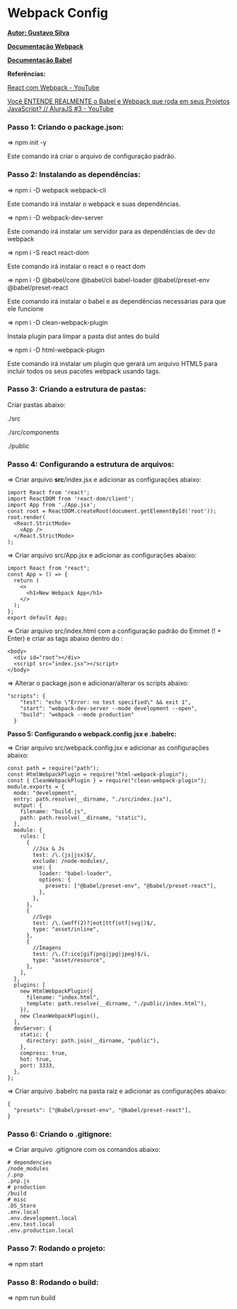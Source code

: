 # Webpack Config

[**Autor: Gustavo Silva**](https://github.com/Gustavocrs)

**[Documentação Webpack](https://webpack.js.org/)**

[**Documentação Babel**](https://babeljs.io/)

**Referências:**

[React com Webpack - YouTube](https://www.youtube.com/watch?v=XS6uWKVXXgA)

[Você ENTENDE REALMENTE o Babel e Webpack que roda em seus Projetos JavaScript? // AluraJS #3 - YouTube](https://www.youtube.com/watch?v=LMCtGvLJT6c)


### Passo 1: Criando o package.json:

⇒ npm init -y

Este comando irá criar o arquivo de configuração padrão.


### Passo 2: Instalando as dependências:

⇒ npm i -D webpack webpack-cli

Este comando irá instalar o webpack e suas dependências.

⇒ npm i -D webpack-dev-server

Este comando irá instalar um servidor para as dependências de dev do webpack

⇒ npm i -S react react-dom

Este comando irá instalar o react e o react dom

⇒ npm i -D @babel/core @babel/cli babel-loader @babel/preset-env @babel/preset-react

Este comando irá instalar o babel e as dependências necessárias para que ele funcione

⇒ npm i -D clean-webpack-plugin

Instala plugin para limpar a pasta dist antes do build

⇒ npm i -D html-webpack-plugin

Este comando irá instalar um plugin que gerará um arquivo HTML5 para incluir todos os seus pacotes webpack usando tags.


### Passo 3: Criando a estrutura de pastas:

Criar pastas abaixo:

./src

./src/components

./public


### Passo 4: Configurando a estrutura de arquivos:

⇒ Criar arquivo **src**/index.jsx e adicionar as configurações abaixo:

```
import React from 'react';
import ReactDOM from 'react-dom/client';
import App from './App.jsx';
const root = ReactDOM.createRoot(document.getElementById('root'));
root.render(
  <React.StrictMode>
    <App />
  </React.StrictMode>
);
```

⇒ Criar arquivo src/App.jsx e adicionar as configurações abaixo:

```
import React from "react";
const App = () => {
  return (
    <>
      <h1>New Webpack App</h1>
    </>
  );
};
export default App;
```

⇒ Criar arquivo src/index.html com a configuração padrão do Emmet (! + Enter) e criar as tags abaixo dentro do <body>:

```
<body>
  <div id="root"></div>
  <script src="index.jsx"></script>
</body>
```

⇒ Alterar o package.json e adicionar/alterar os scripts abaixo:

```
"scripts": {
    "test": "echo \"Error: no test specified\" && exit 1",
    "start": "webpack-dev-server --mode development --open",
    "build": "webpack --mode production"
  }
```


**Passo 5: Configurando o webpack.config.jsx e .babelrc:**

⇒ Criar arquivo src/webpack.config.jsx e adicionar as configurações abaixo:

```
const path = require("path");
const HtmlWebpackPlugin = require("html-webpack-plugin");
const { CleanWebpackPlugin } = require("clean-webpack-plugin");
module.exports = {
  mode: "development",
  entry: path.resolve(__dirname, "./src/index.jsx"),
  output: {
    filename: "build.js",
    path: path.resolve(__dirname, "static"),
  },
  module: {
    rules: [
      {
        //Jsx & Js
        test: /\.(js|jsx)$/,
        exclude: /node-modules/,
        use: {
          loader: "babel-loader",
          options: {
            presets: ["@babel/preset-env", "@babel/preset-react"],
          },
        },
      },
      {
        //Svgs
        test: /\.(woff(2)?|eot|ttf|otf|svg|)$/,
        type: "asset/inline",
      },
      {
        //Imagens
        test: /\.(?:ico|gif|png|jpg|jpeg)$/i,
        type: "asset/resource",
      },
    ],
  },
  plugins: [
    new HtmlWebpackPlugin({
      filename: "index.html",
      template: path.resolve(__dirname, "./public/index.html"),
    }),
    new CleanWebpackPlugin(),
  ],
  devServer: {
    static: {
      directory: path.join(__dirname, "public"),
    },
    compress: true,
    hot: true,
    port: 3333,
  },
};
```

⇒ Criar arquivo .babelrc na pasta raiz e adicionar as configurações abaixo:

```
{
  "presets": ["@babel/preset-env", "@babel/preset-react"],
}
```


### Passo 6: Criando o .gitignore:

⇒ Criar arquivo .gitignore com os comandos abaixo:

```
# dependencies
/node_modules
/.pnp
.pnp.js
# production
/build
# misc
.DS_Store
.env.local
.env.development.local
.env.test.local
.env.production.local
```


### Passo 7: Rodando o projeto:

⇒ npm start


### Passo 8: Rodando o build:

⇒ npm run build
